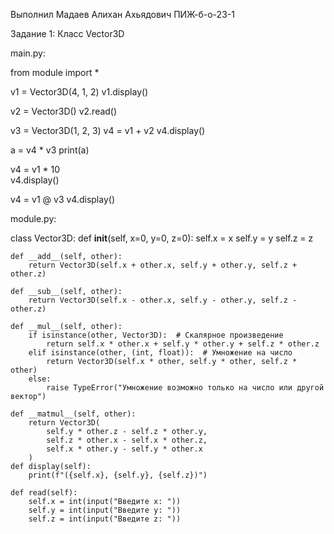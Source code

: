 Выполнил Мадаев Алихан Ахьядович
ПИЖ-б-о-23-1

Задание 1: Класс Vector3D

main.py:

from module import *
    
v1 = Vector3D(4, 1, 2)
v1.display()

v2 = Vector3D()
v2.read()

v3 = Vector3D(1, 2, 3)
v4 = v1 + v2
v4.display()

a = v4 * v3
print(a)

v4 = v1 * 10  
v4.display()

v4 = v1 @ v3 
v4.display()

module.py:

class Vector3D:
    def __init__(self, x=0, y=0, z=0):
        self.x = x
        self.y = y
        self.z = z
    
    def __add__(self, other):
        return Vector3D(self.x + other.x, self.y + other.y, self.z + other.z)
    
    def __sub__(self, other):
        return Vector3D(self.x - other.x, self.y - other.y, self.z - other.z)
    
    def __mul__(self, other):
        if isinstance(other, Vector3D):  # Скалярное произведение
            return self.x * other.x + self.y * other.y + self.z * other.z
        elif isinstance(other, (int, float)):  # Умножение на число
            return Vector3D(self.x * other, self.y * other, self.z * other)
        else:
            raise TypeError("Умножение возможно только на число или другой вектор")
    
    def __matmul__(self, other):
        return Vector3D(
            self.y * other.z - self.z * other.y,
            self.z * other.x - self.x * other.z,
            self.x * other.y - self.y * other.x
        )    
    def display(self):
        print(f"({self.x}, {self.y}, {self.z})")
    
    def read(self):
        self.x = int(input("Введите x: "))
        self.y = int(input("Введите y: "))
        self.z = int(input("Введите z: "))
